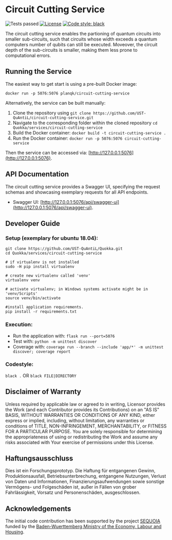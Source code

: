 # Circuit Cutting Service
![Tests passed](https://github.com/UST-QuAntiL/circuit-cutting-service/actions/workflows/test.yml/badge.svg)
[![License](https://img.shields.io/badge/License-Apache%202.0-blue.svg)](https://opensource.org/licenses/Apache-2.0)
[![Code style: black](https://img.shields.io/badge/code%20style-black-000000.svg)](https://github.com/psf/black)

The circuit cutting service enables the partioning of quantum circuits into smaller sub-circuits, such that circuits whose width exceeds a quantum computers number of qubits can still be executed.
Moveover, the circuit depth of the sub-circuits is smaller, making them less prone to computational errors.

## Running the Service

The easiest way to get start is using a pre-built Docker image:

``docker run -p 5076:5076 planqk/circuit-cutting-service``

Alternatively, the service can be built manually:
1. Clone the repository using ``git clone https://github.com/UST-QuAntiL/circuit-cutting-service.git``
2. Navigate to the corresponding folder within the cloned repository ``cd Quokka/services/circuit-cutting-service``
3. Build the Docker container: ``docker build -t circuit-cutting-service .``
4. Run the Docker container: ``docker run -p 5076:5076 circuit-cutting-service``

Then the service can be accessed via: [http://127.0.0.1:5076](http://127.0.0.1:5076).

## API Documentation

The circuit cutting service provides a Swagger UI, specifying the request schemas and showcasing exemplary requests for all API endpoints.
 * Swagger UI: [http://127.0.0.1:5076/api/swagger-ui](http://127.0.0.1:5076/api/swagger-ui).

## Developer Guide

### Setup (exemplary for ubuntu 18.04): 
```shell
git clone https://github.com/UST-QuAntiL/Quokka.git
cd Quokka/services/circuit-cutting-service

# if virtualenv is not installed
sudo -H pip install virtualenv

# create new virtualenv called 'venv'
virtualenv venv

# activate virtualenv; in Windows systems activate might be in 'venv/Scripts'
source venv/bin/activate

#install application requirements.
pip install -r requirements.txt
```

### Execution:
* Run the application with: ``flask run --port=5076``
* Test with: ``python -m unittest discover``
* Coverage with: ``coverage run --branch --include 'app/*' -m unittest discover; coverage report``

### Codestyle: 
``black .`` OR ``black FILE|DIRECTORY``

## Disclaimer of Warranty
Unless required by applicable law or agreed to in writing, Licensor provides the Work (and each Contributor provides its Contributions) on an "AS IS" BASIS, WITHOUT WARRANTIES OR CONDITIONS OF ANY KIND, either express or implied, including, without limitation, any warranties or conditions of TITLE, NON-INFRINGEMENT, MERCHANTABILITY, or FITNESS FOR A PARTICULAR PURPOSE. You are solely responsible for determining the appropriateness of using or redistributing the Work and assume any risks associated with Your exercise of permissions under this License.

## Haftungsausschluss
Dies ist ein Forschungsprototyp. Die Haftung für entgangenen Gewinn, Produktionsausfall, Betriebsunterbrechung, entgangene Nutzungen, Verlust von Daten und Informationen, Finanzierungsaufwendungen sowie sonstige Vermögens- und Folgeschäden ist, außer in Fällen von grober Fahrlässigkeit, Vorsatz und Personenschäden, ausgeschlossen.

## Acknowledgements
The initial code contribution has been supported by the project [SEQUOIA](https://www.iaas.uni-stuttgart.de/forschung/projekte/sequoia/) funded by the [Baden-Wuerttemberg Ministry of the Economy, Labour and Housing](https://wm.baden-wuerttemberg.de/).
